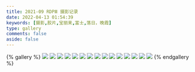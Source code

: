 ```yaml
---
title: 2021-09 RDPⅢ 摄影记录
date: 2022-04-13 01:54:39
keywords: [摄影,胶片,宝丽来,富士,落日，晚霞]
type: gallery
comments: false
aside: false
---
```


{% gallery %}
![](https://s1.ax1x.com/2022/05/12/OBSgXt.jpg)
![](https://s1.ax1x.com/2022/05/12/OBSrfH.jpg)
![](https://s1.ax1x.com/2022/05/12/OBS61A.jpg)
![](https://s1.ax1x.com/2022/05/12/OBSypd.jpg)
![](https://s1.ax1x.com/2022/05/12/OBSDte.jpg)
![](https://s1.ax1x.com/2022/05/12/OBSRnP.jpg)
![](https://s1.ax1x.com/2022/05/12/OBSf78.jpg)
![](https://s1.ax1x.com/2022/05/12/OBSW0f.jpg)
![](https://s1.ax1x.com/2022/05/12/OBS4AS.jpg)
![](https://s1.ax1x.com/2022/05/12/OBS5tg.jpg)
![](https://s1.ax1x.com/2022/05/12/OBSTpj.jpg)
![](https://s1.ax1x.com/2022/05/12/OBS71s.jpg)
![](https://s1.ax1x.com/2022/05/12/OBSHcn.jpg)
![](https://s1.ax1x.com/2022/05/12/OBSbXq.jpg)
![](https://s1.ax1x.com/2022/05/12/OBSLn0.jpg)
{% endgallery %}